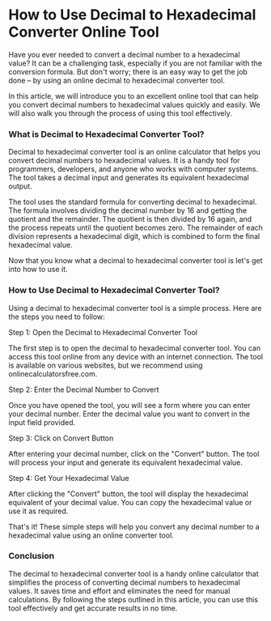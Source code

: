 How to Use Decimal to Hexadecimal Converter Online Tool
=======================================================

Have you ever needed to convert a decimal number to a hexadecimal value? It can be a challenging task, especially if you are not familiar with the conversion formula. But don't worry; there is an easy way to get the job done – by using an online decimal to hexadecimal converter tool.

In this article, we will introduce you to an excellent online tool that can help you convert decimal numbers to hexadecimal values quickly and easily. We will also walk you through the process of using this tool effectively.

### What is Decimal to Hexadecimal Converter Tool?

Decimal to hexadecimal converter tool is an online calculator that helps you convert decimal numbers to hexadecimal values. It is a handy tool for programmers, developers, and anyone who works with computer systems. The tool takes a decimal input and generates its equivalent hexadecimal output.

The tool uses the standard formula for converting decimal to hexadecimal. The formula involves dividing the decimal number by 16 and getting the quotient and the remainder. The quotient is then divided by 16 again, and the process repeats until the quotient becomes zero. The remainder of each division represents a hexadecimal digit, which is combined to form the final hexadecimal value.

Now that you know what a decimal to hexadecimal converter tool is let's get into how to use it.

### How to Use Decimal to Hexadecimal Converter Tool?

Using a decimal to hexadecimal converter tool is a simple process. Here are the steps you need to follow:

Step 1: Open the Decimal to Hexadecimal Converter Tool

The first step is to open the decimal to hexadecimal converter tool. You can access this tool online from any device with an internet connection. The tool is available on various websites, but we recommend using onlinecalculatorsfree.com.

Step 2: Enter the Decimal Number to Convert

Once you have opened the tool, you will see a form where you can enter your decimal number. Enter the decimal value you want to convert in the input field provided.

Step 3: Click on Convert Button

After entering your decimal number, click on the "Convert" button. The tool will process your input and generate its equivalent hexadecimal value.

Step 4: Get Your Hexadecimal Value

After clicking the "Convert" button, the tool will display the hexadecimal equivalent of your decimal value. You can copy the hexadecimal value or use it as required.

That's it! These simple steps will help you convert any decimal number to a hexadecimal value using an online converter tool.

### Conclusion

The decimal to hexadecimal converter tool is a handy online calculator that simplifies the process of converting decimal numbers to hexadecimal values. It saves time and effort and eliminates the need for manual calculations. By following the steps outlined in this article, you can use this tool effectively and get accurate results in no time.